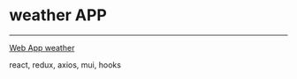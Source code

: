 # weather APP

--- 

[Web App weather](https://weather-react-redux-app.netlify.app/)

react, redux, axios, mui, hooks


